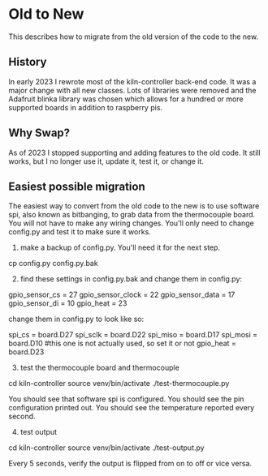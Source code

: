 Old to New
==========

This describes how to migrate from the old version of the code to the new.

## History

In early 2023 I rewrote most of the kiln-controller back-end code. It was a major change with all new classes. Lots of libraries were removed and the Adafruit blinka library was chosen which allows for a hundred or more supported boards in addition to raspberry pis.

## Why Swap?

As of 2023 I stopped supporting and adding features to the old code. It still works, but I no longer use it, update it, test it, or change it.

## Easiest possible migration

The easiest way to convert from the old code to the new is to use software spi, also known as bitbanging, to grab data from the thermocouple board. You will not have to make any wiring changes. You'll only need to change config.py and test it to make sure it works.

  1. make a backup of config.py. You'll need it for the next step.

  cp config.py config.py.bak

  2. find these settings in config.py.bak and change them in config.py:

  gpio_sensor_cs = 27
  gpio_sensor_clock = 22
  gpio_sensor_data = 17
  gpio_sensor_di = 10
  gpio_heat = 23

  change them in config.py to look like so:

  spi_cs = board.D27
  spi_sclk = board.D22
  spi_miso = board.D17
  spi_mosi = board.D10 #this one is not actually used, so set it or not
  gpio_heat = board.D23

  3. test the thermocouple board and thermocouple

  cd kiln-controller
  source venv/bin/activate
  ./test-thermocouple.py

  You should see that software spi is configured. You should see the pin configuration printed out. You should see the temperature reported every second.

  4. test output

  cd kiln-controller
  source venv/bin/activate
  ./test-output.py

  Every 5 seconds, verify the output is flipped from on to off or vice versa.


